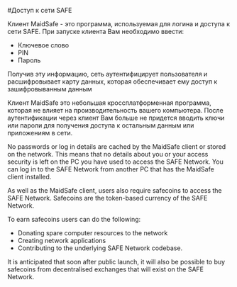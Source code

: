#Доступ к сети SAFE

Клиент MaidSafe - это программа, используемая для логина и доступа к сети SAFE. При запуске клиента Вам необходимо ввести: 

* Ключевое слово
* PIN
* Пароль

Получив эту информацию, сеть аутентифицирует пользователя и расшифровывает карту данных, которая обеспечивает ему доступ к зашифровыванным данным 

Клиент MaidSafe это небольшая кроссплатформенная программа, которая не влияет на производительность вашего компьютера. После аутентификации через клиент Вам больше не придется вводить ключи или пароли для получения доступа к остальным данным или приложениям в сети.

No passwords or log in details are cached by the MaidSafe client or stored on the network. This means that no details about you or your access security is left on the PC you have used to access the SAFE Network. You can log in to the SAFE Network from another PC that has the MaidSafe client installed.

As well as the MaidSafe client, users also require safecoins to access the SAFE Network. Safecoins are the token-based currency of the SAFE Network.

To earn safecoins users can do the following:

* Donating spare computer resources to the network
* Creating network applications
* Contributing to the underlying SAFE Network codebase.

It is anticipated that soon after public launch, it will also be possible to buy safecoins from decentralised exchanges that will exist on the SAFE Network.
